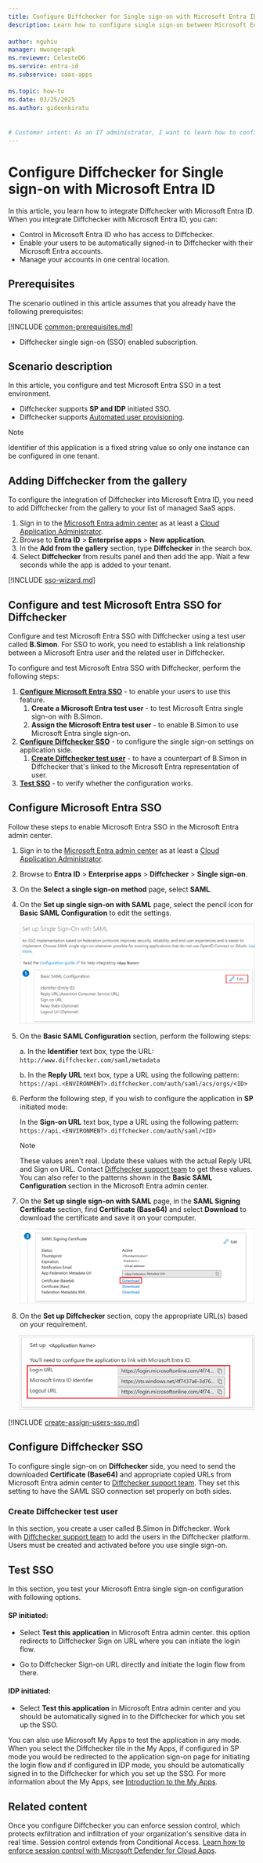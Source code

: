 ```yaml
---
title: Configure Diffchecker for Single sign-on with Microsoft Entra ID
description: Learn how to configure single sign-on between Microsoft Entra ID and Diffchecker.

author: nguhiu
manager: mwongerapk
ms.reviewer: CelesteDG
ms.service: entra-id
ms.subservice: saas-apps

ms.topic: how-to
ms.date: 03/25/2025
ms.author: gideonkiratu


# Customer intent: As an IT administrator, I want to learn how to configure single sign-on between Microsoft Entra ID and Diffchecker so that I can control who has access to Diffchecker, enable automatic sign-in with Microsoft Entra accounts, and manage my accounts in one central location.
---
```


# Configure Diffchecker for Single sign-on with Microsoft Entra ID

In this article,  you learn how to integrate Diffchecker with Microsoft Entra ID. When you integrate Diffchecker with Microsoft Entra ID, you can:

* Control in Microsoft Entra ID who has access to Diffchecker.
* Enable your users to be automatically signed-in to Diffchecker with their Microsoft Entra accounts.
* Manage your accounts in one central location.

## Prerequisites

The scenario outlined in this article assumes that you already have the following prerequisites:

[!INCLUDE [common-prerequisites.md](~/identity/saas-apps/includes/common-prerequisites.md)]
* Diffchecker single sign-on (SSO) enabled subscription.

## Scenario description

In this article,  you configure and test Microsoft Entra SSO in a test environment.

* Diffchecker supports **SP and IDP** initiated SSO.
* Diffchecker supports [Automated user provisioning](diffchecker-provisioning-tutorial.md).

> [!NOTE]
> Identifier of this application is a fixed string value so only one instance can be configured in one tenant.

## Adding Diffchecker from the gallery

To configure the integration of Diffchecker into Microsoft Entra ID, you need to add Diffchecker from the gallery to your list of managed SaaS apps.

1. Sign in to the [Microsoft Entra admin center](https://entra.microsoft.com) as at least a [Cloud Application Administrator](~/identity/role-based-access-control/permissions-reference.md#cloud-application-administrator).
1. Browse to **Entra ID** > **Enterprise apps** > **New application**.
1. In the **Add from the gallery** section, type **Diffchecker** in the search box.
1. Select **Diffchecker** from results panel and then add the app. Wait a few seconds while the app is added to your tenant.

[!INCLUDE [sso-wizard.md](~/identity/saas-apps/includes/sso-wizard.md)]

## Configure and test Microsoft Entra SSO for Diffchecker

Configure and test Microsoft Entra SSO with Diffchecker using a test user called **B.Simon**. For SSO to work, you need to establish a link relationship between a Microsoft Entra user and the related user in Diffchecker.

To configure and test Microsoft Entra SSO with Diffchecker, perform the following steps:

1. **[Configure Microsoft Entra SSO](#configure-microsoft-entra-sso)** - to enable your users to use this feature.
    1. **Create a Microsoft Entra test user** - to test Microsoft Entra single sign-on with B.Simon.
    1. **Assign the Microsoft Entra test user** - to enable B.Simon to use Microsoft Entra single sign-on.
1. **[Configure Diffchecker SSO](#configure-diffchecker-sso)** - to configure the single sign-on settings on application side.
    1. **[Create Diffchecker test user](#create-diffchecker-test-user)** - to have a counterpart of B.Simon in Diffchecker that's linked to the Microsoft Entra representation of user.
1. **[Test SSO](#test-sso)** - to verify whether the configuration works.

## Configure Microsoft Entra SSO

Follow these steps to enable Microsoft Entra SSO in the Microsoft Entra admin center.

1. Sign in to the [Microsoft Entra admin center](https://entra.microsoft.com) as at least a [Cloud Application Administrator](~/identity/role-based-access-control/permissions-reference.md#cloud-application-administrator).
1. Browse to **Entra ID** > **Enterprise apps** > **Diffchecker** > **Single sign-on**.
1. On the **Select a single sign-on method** page, select **SAML**.
1. On the **Set up single sign-on with SAML** page, select the pencil icon for **Basic SAML Configuration** to edit the settings.

   ![Screenshot shows how to edit Basic SAML Configuration.](common/edit-urls.png "Basic Configuration")

1. On the **Basic SAML Configuration** section, perform the following steps:

    a. In the **Identifier** text box, type the URL:
    `http://www.diffchecker.com/saml/metadata`

    b. In the **Reply URL** text box, type a URL using the following pattern:
    `https://api.<ENVIRONMENT>.diffchecker.com/auth/saml/acs/orgs/<ID>`

1. Perform the following step, if you wish to configure the application in **SP** initiated mode:

    In the **Sign-on URL** text box, type a URL using the following pattern:
    `https://api.<ENVIRONMENT>.diffchecker.com/auth/saml/<ID>`

	> [!NOTE]
	> These values aren't real. Update these values with the actual Reply URL and Sign on URL. Contact [Diffchecker support team](mailto:azure@diffchecker.com) to get these values. You can also refer to the patterns shown in the **Basic SAML Configuration** section in the Microsoft Entra admin center.

1. On the **Set up single sign-on with SAML** page, in the **SAML Signing Certificate** section,  find **Certificate (Base64)** and select **Download** to download the certificate and save it on your computer.

	![Screenshot shows the Certificate download link.](common/certificatebase64.png "Certificate")

1. On the **Set up Diffchecker** section, copy the appropriate URL(s) based on your requirement.

	![Screenshot shows to copy configuration URLs.](common/copy-configuration-urls.png "Metadata")

<a name='create-a-microsoft-entra-id-test-user'></a>

[!INCLUDE [create-assign-users-sso.md](~/identity/saas-apps/includes/create-assign-users-sso.md)]

## Configure Diffchecker SSO

To configure single sign-on on **Diffchecker** side, you need to send the downloaded **Certificate (Base64)** and appropriate copied URLs from Microsoft Entra admin center to [Diffchecker support team](mailto:azure@diffchecker.com). They set this setting to have the SAML SSO connection set properly on both sides.

### Create Diffchecker test user

In this section, you create a user called B.Simon in Diffchecker. Work with [Diffchecker support team](mailto:azure@diffchecker.com) to add the users in the Diffchecker platform. Users must be created and activated before you use single sign-on.

## Test SSO 

In this section, you test your Microsoft Entra single sign-on configuration with following options.
 
#### SP initiated:
 
* Select **Test this application** in Microsoft Entra admin center. this option redirects to Diffchecker Sign on URL where you can initiate the login flow.  
 
* Go to Diffchecker Sign-on URL directly and initiate the login flow from there.
 
#### IDP initiated:
 
* Select **Test this application** in Microsoft Entra admin center and you should be automatically signed in to the Diffchecker for which you set up the SSO.
 
You can also use Microsoft My Apps to test the application in any mode. When you select the Diffchecker tile in the My Apps, if configured in SP mode you would be redirected to the application sign-on page for initiating the login flow and if configured in IDP mode, you should be automatically signed in to the Diffchecker for which you set up the SSO. For more information about the My Apps, see [Introduction to the My Apps](https://support.microsoft.com/account-billing/sign-in-and-start-apps-from-the-my-apps-portal-2f3b1bae-0e5a-4a86-a33e-876fbd2a4510).

## Related content

Once you configure Diffchecker you can enforce session control, which protects exfiltration and infiltration of your organization's sensitive data in real time. Session control extends from Conditional Access. [Learn how to enforce session control with Microsoft Defender for Cloud Apps](/cloud-app-security/proxy-deployment-any-app).
